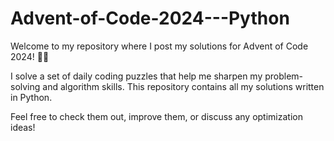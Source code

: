 # Advent-of-Code-2024---Python

Welcome to my repository where I post my solutions for Advent of Code 2024! 🎄🎅

I solve a set of daily coding puzzles that help me sharpen my problem-solving and algorithm skills. 
This repository contains all my solutions written in Python.

Feel free to check them out, improve them, or discuss any optimization ideas!
